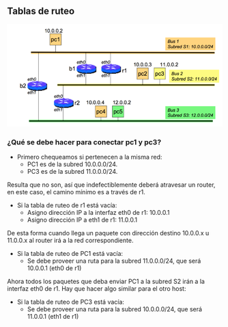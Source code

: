 ## Tablas de ruteo

![](img1.png)

### ¿Qué se debe hacer para conectar pc1 y pc3?
- Primero chequeamos si pertenecen a la misma red:
    - PC1 es de la subred 10.0.0.0/24.
    - PC3 es de la subred 11.0.0.0/24.

Resulta que no son, así que indefectiblemente deberá atravesar un router, en este caso, el camino mínimo es a través de r1.

- Si la tabla de ruteo de r1 está vacía:
    - Asigno dirección IP a la interfaz eth0 de r1: 10.0.0.1
    - Asigno dirección IP a eth1 de r1: 11.0.0.1

De esta forma cuando llega un paquete con dirección destino 10.0.0.x u 11.0.0.x al router irá a la red correspondiente.

- Si la tabla de ruteo de PC1 está vacía:
    - Se debe proveer una ruta para la subred 11.0.0.0/24, que será 10.0.0.1 (eth0 de r1)

Ahora todos los paquetes que deba enviar PC1 a la subred S2 irán a la interfaz eth0 de r1. Hay que hacer algo similar para el otro host:

- Si la tabla de ruteo de PC3 está vacía:
    - Se debe proveer una ruta para la subred 10.0.0.0/24, que será 11.0.0.1 (eth1 de r1)